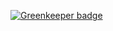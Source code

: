 

[![Greenkeeper badge](https://badges.greenkeeper.io/NgGithubContribCalendar/ng-github-contrib-calendar.svg)](https://greenkeeper.io/)